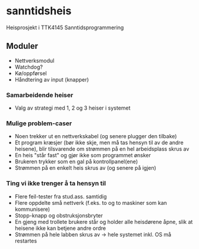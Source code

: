 # sanntidsheis
Heisprosjekt i TTK4145 Sanntidsprogrammering

## Moduler
- Nettverksmodul
- Watchdog?
- Kø/oppførsel
- Håndtering av input (knapper)

### Samarbeidende heiser
- Valg av strategi med 1, 2 og 3 heiser i systemet

### Mulige problem-caser
- Noen trekker ut en nettverkskabel (og senere plugger den tilbake)
- Et program kræsjer (bør ikke skje, men må tas hensyn til av de andre heisene), blir tilsvarende om strømmen på en hel arbeidsplass skrus av
- En heis "står fast" og gjør ikke som programmet ønsker
- Brukeren trykker som en gal på kontrollpanel(ene)
- Strømmen på en enkelt heis skrus av (og senere på igjen)

### Ting vi ikke trenger å ta hensyn til
- Flere feil-tester fra stud.ass. samtidig
- Flere oppdelte små nettverk (f.eks. to og to maskiner som kan kommunisere)
- Stopp-knapp og obstruksjonsbryter
- En gjeng med trollete brukere står og holder alle heisdørene åpne, slik at heisene ikke kan betjene andre ordre
- Strømmen på hele labben skrus av -> hele systemet inkl. OS må restartes
